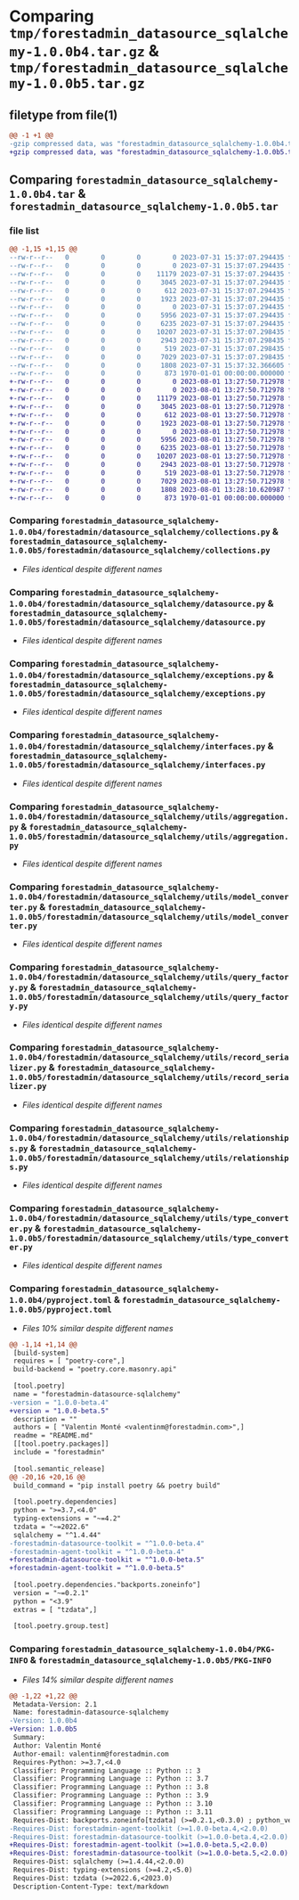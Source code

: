 # Comparing `tmp/forestadmin_datasource_sqlalchemy-1.0.0b4.tar.gz` & `tmp/forestadmin_datasource_sqlalchemy-1.0.0b5.tar.gz`

## filetype from file(1)

```diff
@@ -1 +1 @@
-gzip compressed data, was "forestadmin_datasource_sqlalchemy-1.0.0b4.tar", max compression
+gzip compressed data, was "forestadmin_datasource_sqlalchemy-1.0.0b5.tar", max compression
```

## Comparing `forestadmin_datasource_sqlalchemy-1.0.0b4.tar` & `forestadmin_datasource_sqlalchemy-1.0.0b5.tar`

### file list

```diff
@@ -1,15 +1,15 @@
--rw-r--r--   0        0        0        0 2023-07-31 15:37:07.294435 forestadmin_datasource_sqlalchemy-1.0.0b4/README.md
--rw-r--r--   0        0        0        0 2023-07-31 15:37:07.294435 forestadmin_datasource_sqlalchemy-1.0.0b4/forestadmin/datasource_sqlalchemy/__init__.py
--rw-r--r--   0        0        0    11179 2023-07-31 15:37:07.294435 forestadmin_datasource_sqlalchemy-1.0.0b4/forestadmin/datasource_sqlalchemy/collections.py
--rw-r--r--   0        0        0     3045 2023-07-31 15:37:07.294435 forestadmin_datasource_sqlalchemy-1.0.0b4/forestadmin/datasource_sqlalchemy/datasource.py
--rw-r--r--   0        0        0      612 2023-07-31 15:37:07.294435 forestadmin_datasource_sqlalchemy-1.0.0b4/forestadmin/datasource_sqlalchemy/exceptions.py
--rw-r--r--   0        0        0     1923 2023-07-31 15:37:07.294435 forestadmin_datasource_sqlalchemy-1.0.0b4/forestadmin/datasource_sqlalchemy/interfaces.py
--rw-r--r--   0        0        0        0 2023-07-31 15:37:07.294435 forestadmin_datasource_sqlalchemy-1.0.0b4/forestadmin/datasource_sqlalchemy/utils/__init__.py
--rw-r--r--   0        0        0     5956 2023-07-31 15:37:07.294435 forestadmin_datasource_sqlalchemy-1.0.0b4/forestadmin/datasource_sqlalchemy/utils/aggregation.py
--rw-r--r--   0        0        0     6235 2023-07-31 15:37:07.294435 forestadmin_datasource_sqlalchemy-1.0.0b4/forestadmin/datasource_sqlalchemy/utils/model_converter.py
--rw-r--r--   0        0        0    10207 2023-07-31 15:37:07.298435 forestadmin_datasource_sqlalchemy-1.0.0b4/forestadmin/datasource_sqlalchemy/utils/query_factory.py
--rw-r--r--   0        0        0     2943 2023-07-31 15:37:07.298435 forestadmin_datasource_sqlalchemy-1.0.0b4/forestadmin/datasource_sqlalchemy/utils/record_serializer.py
--rw-r--r--   0        0        0      519 2023-07-31 15:37:07.298435 forestadmin_datasource_sqlalchemy-1.0.0b4/forestadmin/datasource_sqlalchemy/utils/relationships.py
--rw-r--r--   0        0        0     7029 2023-07-31 15:37:07.298435 forestadmin_datasource_sqlalchemy-1.0.0b4/forestadmin/datasource_sqlalchemy/utils/type_converter.py
--rw-r--r--   0        0        0     1808 2023-07-31 15:37:32.366605 forestadmin_datasource_sqlalchemy-1.0.0b4/pyproject.toml
--rw-r--r--   0        0        0      873 1970-01-01 00:00:00.000000 forestadmin_datasource_sqlalchemy-1.0.0b4/PKG-INFO
+-rw-r--r--   0        0        0        0 2023-08-01 13:27:50.712978 forestadmin_datasource_sqlalchemy-1.0.0b5/README.md
+-rw-r--r--   0        0        0        0 2023-08-01 13:27:50.712978 forestadmin_datasource_sqlalchemy-1.0.0b5/forestadmin/datasource_sqlalchemy/__init__.py
+-rw-r--r--   0        0        0    11179 2023-08-01 13:27:50.712978 forestadmin_datasource_sqlalchemy-1.0.0b5/forestadmin/datasource_sqlalchemy/collections.py
+-rw-r--r--   0        0        0     3045 2023-08-01 13:27:50.712978 forestadmin_datasource_sqlalchemy-1.0.0b5/forestadmin/datasource_sqlalchemy/datasource.py
+-rw-r--r--   0        0        0      612 2023-08-01 13:27:50.712978 forestadmin_datasource_sqlalchemy-1.0.0b5/forestadmin/datasource_sqlalchemy/exceptions.py
+-rw-r--r--   0        0        0     1923 2023-08-01 13:27:50.712978 forestadmin_datasource_sqlalchemy-1.0.0b5/forestadmin/datasource_sqlalchemy/interfaces.py
+-rw-r--r--   0        0        0        0 2023-08-01 13:27:50.712978 forestadmin_datasource_sqlalchemy-1.0.0b5/forestadmin/datasource_sqlalchemy/utils/__init__.py
+-rw-r--r--   0        0        0     5956 2023-08-01 13:27:50.712978 forestadmin_datasource_sqlalchemy-1.0.0b5/forestadmin/datasource_sqlalchemy/utils/aggregation.py
+-rw-r--r--   0        0        0     6235 2023-08-01 13:27:50.712978 forestadmin_datasource_sqlalchemy-1.0.0b5/forestadmin/datasource_sqlalchemy/utils/model_converter.py
+-rw-r--r--   0        0        0    10207 2023-08-01 13:27:50.712978 forestadmin_datasource_sqlalchemy-1.0.0b5/forestadmin/datasource_sqlalchemy/utils/query_factory.py
+-rw-r--r--   0        0        0     2943 2023-08-01 13:27:50.712978 forestadmin_datasource_sqlalchemy-1.0.0b5/forestadmin/datasource_sqlalchemy/utils/record_serializer.py
+-rw-r--r--   0        0        0      519 2023-08-01 13:27:50.712978 forestadmin_datasource_sqlalchemy-1.0.0b5/forestadmin/datasource_sqlalchemy/utils/relationships.py
+-rw-r--r--   0        0        0     7029 2023-08-01 13:27:50.712978 forestadmin_datasource_sqlalchemy-1.0.0b5/forestadmin/datasource_sqlalchemy/utils/type_converter.py
+-rw-r--r--   0        0        0     1808 2023-08-01 13:28:10.620987 forestadmin_datasource_sqlalchemy-1.0.0b5/pyproject.toml
+-rw-r--r--   0        0        0      873 1970-01-01 00:00:00.000000 forestadmin_datasource_sqlalchemy-1.0.0b5/PKG-INFO
```

### Comparing `forestadmin_datasource_sqlalchemy-1.0.0b4/forestadmin/datasource_sqlalchemy/collections.py` & `forestadmin_datasource_sqlalchemy-1.0.0b5/forestadmin/datasource_sqlalchemy/collections.py`

 * *Files identical despite different names*

### Comparing `forestadmin_datasource_sqlalchemy-1.0.0b4/forestadmin/datasource_sqlalchemy/datasource.py` & `forestadmin_datasource_sqlalchemy-1.0.0b5/forestadmin/datasource_sqlalchemy/datasource.py`

 * *Files identical despite different names*

### Comparing `forestadmin_datasource_sqlalchemy-1.0.0b4/forestadmin/datasource_sqlalchemy/exceptions.py` & `forestadmin_datasource_sqlalchemy-1.0.0b5/forestadmin/datasource_sqlalchemy/exceptions.py`

 * *Files identical despite different names*

### Comparing `forestadmin_datasource_sqlalchemy-1.0.0b4/forestadmin/datasource_sqlalchemy/interfaces.py` & `forestadmin_datasource_sqlalchemy-1.0.0b5/forestadmin/datasource_sqlalchemy/interfaces.py`

 * *Files identical despite different names*

### Comparing `forestadmin_datasource_sqlalchemy-1.0.0b4/forestadmin/datasource_sqlalchemy/utils/aggregation.py` & `forestadmin_datasource_sqlalchemy-1.0.0b5/forestadmin/datasource_sqlalchemy/utils/aggregation.py`

 * *Files identical despite different names*

### Comparing `forestadmin_datasource_sqlalchemy-1.0.0b4/forestadmin/datasource_sqlalchemy/utils/model_converter.py` & `forestadmin_datasource_sqlalchemy-1.0.0b5/forestadmin/datasource_sqlalchemy/utils/model_converter.py`

 * *Files identical despite different names*

### Comparing `forestadmin_datasource_sqlalchemy-1.0.0b4/forestadmin/datasource_sqlalchemy/utils/query_factory.py` & `forestadmin_datasource_sqlalchemy-1.0.0b5/forestadmin/datasource_sqlalchemy/utils/query_factory.py`

 * *Files identical despite different names*

### Comparing `forestadmin_datasource_sqlalchemy-1.0.0b4/forestadmin/datasource_sqlalchemy/utils/record_serializer.py` & `forestadmin_datasource_sqlalchemy-1.0.0b5/forestadmin/datasource_sqlalchemy/utils/record_serializer.py`

 * *Files identical despite different names*

### Comparing `forestadmin_datasource_sqlalchemy-1.0.0b4/forestadmin/datasource_sqlalchemy/utils/relationships.py` & `forestadmin_datasource_sqlalchemy-1.0.0b5/forestadmin/datasource_sqlalchemy/utils/relationships.py`

 * *Files identical despite different names*

### Comparing `forestadmin_datasource_sqlalchemy-1.0.0b4/forestadmin/datasource_sqlalchemy/utils/type_converter.py` & `forestadmin_datasource_sqlalchemy-1.0.0b5/forestadmin/datasource_sqlalchemy/utils/type_converter.py`

 * *Files identical despite different names*

### Comparing `forestadmin_datasource_sqlalchemy-1.0.0b4/pyproject.toml` & `forestadmin_datasource_sqlalchemy-1.0.0b5/pyproject.toml`

 * *Files 10% similar despite different names*

```diff
@@ -1,14 +1,14 @@
 [build-system]
 requires = [ "poetry-core",]
 build-backend = "poetry.core.masonry.api"
 
 [tool.poetry]
 name = "forestadmin-datasource-sqlalchemy"
-version = "1.0.0-beta.4"
+version = "1.0.0-beta.5"
 description = ""
 authors = [ "Valentin Monté <valentinm@forestadmin.com>",]
 readme = "README.md"
 [[tool.poetry.packages]]
 include = "forestadmin"
 
 [tool.semantic_release]
@@ -20,16 +20,16 @@
 build_command = "pip install poetry && poetry build"
 
 [tool.poetry.dependencies]
 python = ">=3.7,<4.0"
 typing-extensions = "~=4.2"
 tzdata = "~=2022.6"
 sqlalchemy = "^1.4.44"
-forestadmin-datasource-toolkit = "^1.0.0-beta.4"
-forestadmin-agent-toolkit = "^1.0.0-beta.4"
+forestadmin-datasource-toolkit = "^1.0.0-beta.5"
+forestadmin-agent-toolkit = "^1.0.0-beta.5"
 
 [tool.poetry.dependencies."backports.zoneinfo"]
 version = "~=0.2.1"
 python = "<3.9"
 extras = [ "tzdata",]
 
 [tool.poetry.group.test]
```

### Comparing `forestadmin_datasource_sqlalchemy-1.0.0b4/PKG-INFO` & `forestadmin_datasource_sqlalchemy-1.0.0b5/PKG-INFO`

 * *Files 14% similar despite different names*

```diff
@@ -1,22 +1,22 @@
 Metadata-Version: 2.1
 Name: forestadmin-datasource-sqlalchemy
-Version: 1.0.0b4
+Version: 1.0.0b5
 Summary: 
 Author: Valentin Monté
 Author-email: valentinm@forestadmin.com
 Requires-Python: >=3.7,<4.0
 Classifier: Programming Language :: Python :: 3
 Classifier: Programming Language :: Python :: 3.7
 Classifier: Programming Language :: Python :: 3.8
 Classifier: Programming Language :: Python :: 3.9
 Classifier: Programming Language :: Python :: 3.10
 Classifier: Programming Language :: Python :: 3.11
 Requires-Dist: backports.zoneinfo[tzdata] (>=0.2.1,<0.3.0) ; python_version < "3.9"
-Requires-Dist: forestadmin-agent-toolkit (>=1.0.0-beta.4,<2.0.0)
-Requires-Dist: forestadmin-datasource-toolkit (>=1.0.0-beta.4,<2.0.0)
+Requires-Dist: forestadmin-agent-toolkit (>=1.0.0-beta.5,<2.0.0)
+Requires-Dist: forestadmin-datasource-toolkit (>=1.0.0-beta.5,<2.0.0)
 Requires-Dist: sqlalchemy (>=1.4.44,<2.0.0)
 Requires-Dist: typing-extensions (>=4.2,<5.0)
 Requires-Dist: tzdata (>=2022.6,<2023.0)
 Description-Content-Type: text/markdown
```

